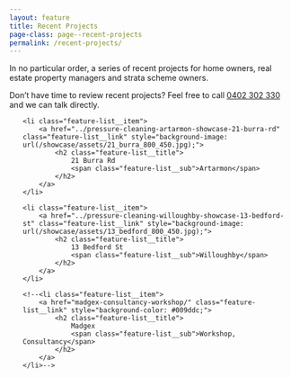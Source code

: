 ```yaml
---
layout: feature
title: Recent Projects
page-class: page--recent-projects
permalink: /recent-projects/
---
```


<div class="layout">
    <p class="layout__item  lap-and-up-one-half">In no particular order, a
       series of recent projects for home owners, real estate property managers and strata scheme owners.</p
   ><p class="layout__item  lap-and-up-one-half">Don’t have time to review recent projects?
       Feel free to call <a href="tel:0402303330">0402 302 330</a> and we can talk directly.</p>
</div>

<ul class="feature-list">

    <li class="feature-list__item">
        <a href="../pressure-cleaning-artarmon-showcase-21-burra-rd" class="feature-list__link" style="background-image: url(/showcase/assets/21_burra_800_450.jpg);">
            <h2 class="feature-list__title">
                21 Burra Rd
                <span class="feature-list__sub">Artarmon</span>
            </h2>
        </a>
    </li>

    <li class="feature-list__item">
        <a href="../pressure-cleaning-willoughby-showcase-13-bedford-st" class="feature-list__link" style="background-image: url(/showcase/assets/13_bedford_800_450.jpg);">
            <h2 class="feature-list__title">
                13 Bedford St
                <span class="feature-list__sub">Willoughby</span>
            </h2>
        </a>
    </li>

    <!--<li class="feature-list__item">
        <a href="madgex-consultancy-workshop/" class="feature-list__link" style="background-color: #009ddc;">
            <h2 class="feature-list__title">
                Madgex
                <span class="feature-list__sub">Workshop, Consultancy</span>
            </h2>
        </a>
    </li>-->


</ul>
